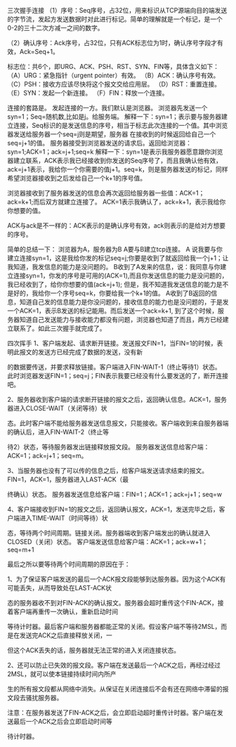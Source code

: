 三次握手连接
（1）序号：Seq序号，占32位，用来标识从TCP源端向目的端发送的字节流，发起方发送数据时对此进行标记。简单的理解就是一个标记，是一个0-2的三十二次方减一之间的数字。

（2）确认序号：Ack序号，占32位，只有ACK标志位为1时，确认序号字段才有效，Ack=Seq+1。

  标志位：共6个，即URG、ACK、PSH、RST、SYN、FIN等，具体含义如下：
  （A）URG：紧急指针（urgent pointer）有效。
  （B）ACK：确认序号有效。
  （C）PSH：接收方应该尽快将这个报文交给应用层。
  （D）RST：重置连接。
  （E）SYN：发起一个新连接。
  （F）FIN：释放一个连接。


连接的套路是。
发起连接的一方。我们默认是浏览器。
浏览器先发送一个syn=1；Seq=随机数,比如是j。给服务端。
  解释一下：syn=1；表示要与服务器建立连接，Seq标识的是发送信息的序号，相当于标志此次连接的一个值。其中浏览器发送给服务器一个seq=j则是期望，服务器
  在接收到的时候返回给自己一个seq=j+1的值。
服务器接受到浏览器发送的请求后。返回给浏览器：syn=1;ACK=1；ack=j+1;seq=k
  解释一下：syn=1是表示我服务器愿意跟你浏览器建立联系，ACK表示我已经接收到你发送的Seq序号了，而且我确认他有效，
  ack=j+1表示，我给你一个你需要的值j+1。seq=k，则是服务器发送的标记，同样希望浏览器接收到之后发给自己一个k+1的序号值。

浏览器接收到了服务器发送的信息会再次返回给服务器一些值：ACK=1；ack=k+1;而后双方就建立连接了。
  ACK=1表示我确认了，ack=k+1，表示我给你你想要的值。

ACK与ack是不一样的：ACK表示的是确认序号有效，ack则表示的是给对方想要的序号。

简单的总结一下：
  浏览器为A，服务器为B
  A要与B建立tcp连接。
  A 说我要与你建立连接syn=1，这是我给你发的标记seq=j;你要是收到了就返回给我一个j+1；让我知道，我发信息的能力是没问题的。
  B收到了A发来的信息，说：我同意与你建立连接syn=1，你发的序号是可用的(ACK=1),而且你发送信息的能力是没问题的，我已经收到了，给你你想要的值(ack=j+1);
    但是，我不知道我发送信息的能力是不是好的，我给你一个序号seq=k，你要给我一个k+1的值。
  A收到了B返回的信息，知道自己发的信息能力是你没问题的，接收信息的能力也是没问题的，于是发一个ACK=1，表示B发送的标记能用。而后发送一个ack=k+1,
  到了这个时候，服务器知道自己发送能力与接收能力都没有问题，浏览器也知道了而且，两方已经建立联系了。如此三次握手就完成了。





四次挥手
1、客户端发起、请求断开链接。发送报文FIN=1，当FIN=1的时候，表明此报文的发送方已经完成了数据的发送，没有新

的数据要传送，并要求释放链接。客户端进入FIN-WAIT-1（终止等待1）状态。
  此时浏览器发送FIN=1；seq=j；FIN表示我要已经没有什么要发送的了，断开连接吧。

2、服务器收到客户端的请求断开链接的报文之后，返回确认信息。ACK=1，服务器进入CLOSE-WAIT（关闭等待）状

态。此时客户端不能给服务器发送信息报文，只能接收。客户端收到来自服务器端的确认后，进入FIN-WAIT-2（终止等

待2）状态，等待服务器发出链接释放报文段。
  服务器发送信息给客户端：ACK=1；ack=j+1；seq=m。


3、当服务器也没有了可以传的信息之后，给客户端发送请求结束的报文。FIN=1，ACK=1，服务器进入LAST-ACK（最

终确认）状态。
  服务器发送信息给客户端：FIN=1；ACK=1；ack=j+1；seq=w

4、客户端接收到FIN=1的报文之后，返回确认报文，ACK=1，发送完毕之后，客户端进入TIME-WAIT（时间等待）状

态，等待两个时间周期。链接关闭。服务器端收到客户端发出的确认就进入CLOSED（关闭）状态。
  客户端发送信息给客户端：ACK=1；ack=w+1；seq=m+1


最后之所以要等待两个时间周期的原因在于：

1、为了保证客户端发送的最后一个ACK报文段能够到达服务器。因为这个ACK有可能丢失，从而导致处在LAST-ACK状

态的服务器收不到对FIN-ACK的确认报文。服务器会超时重传这个FIN-ACK，接着客户端再重传一次确认，重新启动时间

等待计时器。最后客户端和服务器都能正常的关闭。假设客户端不等待2MSL，而是在发送完ACK之后直接释放关闭，一

但这个ACK丢失的话，服务器就无法正常的进入关闭连接状态。

2、还可以防止已失效的报文段。客户端在发送最后一个ACK之后，再经过经过2MSL，就可以使本链接持续时间内所产

生的所有报文段都从网络中消失。从保证在关闭连接后不会有还在网络中滞留的报文段去骚扰服务器。

注意：在服务器发送了FIN-ACK之后，会立即启动超时重传计时器。客户端在发送最后一个ACK之后会立即启动时间等

待计时器。
